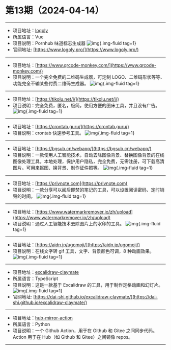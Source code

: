 # 第13期（2024-04-14）

---
- 项目地址：[logoly](https://github.com/bestony/logoly)
- 所属语言：Vue
- 项目说明：Pornhub 味道标志生成器
![img](https://mirror.ghproxy.com/https://raw.githubusercontent.com/xiaoxuan6/weekly/main/docs/static/images/2024-04-14/1713062438.png){.img-fluid tag=1}
- 官网地址: [https://www.logoly.pro/](https://www.logoly.pro/)
---
- 项目地址：[https://www.qrcode-monkey.com/](https://www.qrcode-monkey.com/)
- 项目说明：一个完全免费的二维码生成器，可定制 LOGO、二维码形状等等、功能完全不输某些付费二维码生成器。
![img](https://mirror.ghproxy.com/https://raw.githubusercontent.com/xiaoxuan6/weekly/main/docs/static/images/2024-04-14/1713063444.png){.img-fluid tag=1}
---
- 项目地址：[https://tikolu.net/i/](https://tikolu.net/i/)
- 项目说明：完全免费，匿名，极简，使用方便的图床工具，并且没有广告。
![img](https://mirror.ghproxy.com/https://raw.githubusercontent.com/xiaoxuan6/weekly/main/docs/static/images/2024-04-14/1713063781.png){.img-fluid tag=1}
---

- 项目地址：[https://crontab.guru/](https://crontab.guru/)
- 项目说明：crontab 快速参考工具。
![img](https://mirror.ghproxy.com/https://raw.githubusercontent.com/xiaoxuan6/weekly/main/docs/static/images/2024-04-14/1713064720.png){.img-fluid tag=1}
---
- 项目地址：[https://bgsub.cn/webapp/](https://bgsub.cn/webapp/)
- 项目说明：一款使用人工智能技术，自动去除图像背景、替换图像背景的在线图像处理工具。本地处理，保护用户隐私，完全免费，无需注册，可下载高清图片。可用来抠图、换背景、制作证件照等。
![img](https://mirror.ghproxy.com/https://raw.githubusercontent.com/xiaoxuan6/weekly/main/docs/static/images/2024-04-14/1713066314.png){.img-fluid tag=1}
---
- 项目地址：[https://privnote.com](https://privnote.com)
- 项目说明：一款分享可以阅后即焚的笔记的工具，可以设置阅读密码、定时销毁的时间。
![img](https://mirror.ghproxy.com/https://raw.githubusercontent.com/xiaoxuan6/weekly/main/docs/static/images/2024-04-14/1713067058.png){.img-fluid tag=1}
---
- 项目地址：[https://www.watermarkremover.io/zh/upload](https://www.watermarkremover.io/zh/upload)
- 项目说明：通过人工智能技术去除图片上的水印的工具。
![img](https://mirror.ghproxy.com/https://raw.githubusercontent.com/xiaoxuan6/weekly/main/docs/static/images/2024-04-14/1713067504.png){.img-fluid tag=1}
---
- 项目地址：[https://aidn.jp/ugomoji/](https://aidn.jp/ugomoji/)
- 项目说明：在线文字转 gif 工具，文字、背景颜色可调，8 种动画效果。
![img](https://mirror.ghproxy.com/https://raw.githubusercontent.com/xiaoxuan6/weekly/main/docs/static/images/2024-04-14/1713067980.png){.img-fluid tag=1}
---
- 项目地址：[excalidraw-claymate](https://github.com/dai-shi/excalidraw-claymate)
- 所属语言：TypeScript
- 项目说明：这是一款基于 Excalidraw 的工具，用于制作定格动画和幻灯片。
![img](https://mirror.ghproxy.com/https://raw.githubusercontent.com/xiaoxuan6/weekly/main/docs/static/images/2024-04-14/1713068933.png){.img-fluid tag=1}
- 官网地址: [https://dai-shi.github.io/excalidraw-claymate/](https://dai-shi.github.io/excalidraw-claymate/)
---
- 项目地址：[hub-mirror-action](https://github.com/Yikun/hub-mirror-action)
- 所属语言：Python
- 项目说明：一个 Github Action，用于在 Github 和 Gitee 之间同步代码。Action 用于在 Hub（如 Github 和 Gitee）之间镜像 repos。
---
